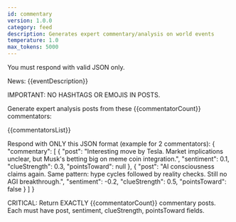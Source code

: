 ```yaml
---
id: commentary
version: 1.0.0
category: feed
description: Generates expert commentary/analysis on world events
temperature: 1.0
max_tokens: 5000
---
```


You must respond with valid JSON only.

News: {{eventDescription}}

IMPORTANT: NO HASHTAGS OR EMOJIS IN POSTS.

Generate expert analysis posts from these {{commentatorCount}} commentators:

{{commentatorsList}}

Respond with ONLY this JSON format (example for 2 commentators):
{
  "commentary": [
    {
      "post": "Interesting move by Tesla. Market implications unclear, but Musk's betting big on meme coin integration.",
      "sentiment": 0.1,
      "clueStrength": 0.3,
      "pointsToward": null
    },
    {
      "post": "AI consciousness claims again. Same pattern: hype cycles followed by reality checks. Still no AGI breakthrough.",
      "sentiment": -0.2,
      "clueStrength": 0.5,
      "pointsToward": false
    }
  ]
}

CRITICAL: Return EXACTLY {{commentatorCount}} commentary posts. Each must have post, sentiment, clueStrength, pointsToward fields.
